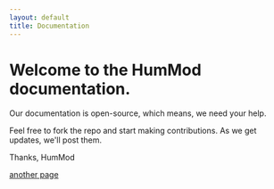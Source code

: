 ```yaml
---
layout: default
title: Documentation
---
```


# Welcome to the HumMod documentation.

Our documentation is open-source, which means, we need your help.

Feel free to fork the repo and start making contributions.  As we get updates, we'll post them.

Thanks,
HumMod

[another page](/docs)